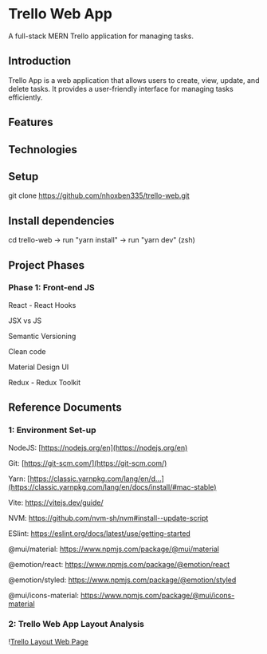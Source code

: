 # Trello Web App
A full-stack MERN Trello application for managing tasks.

## Introduction
Trello App is a web application that allows users to create, view, update, and delete tasks. It provides a user-friendly interface for managing tasks efficiently.

## Features

## Technologies

## Setup

git clone https://github.com/nhoxben335/trello-web.git

## Install dependencies
cd trello-web -> run "yarn install" -> run "yarn dev" (zsh)

## Project Phases
### Phase 1: Front-end JS
React - React Hooks

JSX vs JS

Semantic Versioning

Clean code

Material Design UI

Redux - Redux Toolkit

## Reference Documents
### 1: Environment Set-up
NodeJS: [https://nodejs.org/en](https://nodejs.org/en)

Git: [https://git-scm.com/](https://git-scm.com/)

Yarn: [https://classic.yarnpkg.com/lang/en/d...](https://classic.yarnpkg.com/lang/en/docs/install/#mac-stable)

Vite: https://vitejs.dev/guide/

NVM: https://github.com/nvm-sh/nvm#install--update-script

ESlint: https://eslint.org/docs/latest/use/getting-started

@mui/material: https://www.npmjs.com/package/@mui/material

@emotion/react: https://www.npmjs.com/package/@emotion/react

@emotion/styled: https://www.npmjs.com/package/@emotion/styled

@mui/icons-material: https://www.npmjs.com/package/@mui/icons-material

### 2: Trello Web App Layout Analysis

\![Trello Layout Web Page](https://github.com/nhoxben335/trello-clone/assets/76023735/0c269977-d40f-4ba5-9823-62c2d7a262c6)



